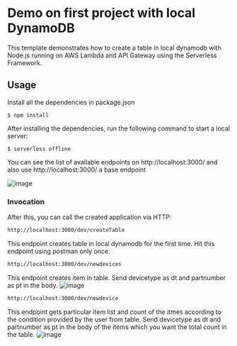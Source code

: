 <!--
title: 'How to setup Local dynamodb'
description: 'This template demonstrates how to create a table in local dynamodb with Node.js running on AWS Lambda and API Gateway using the Serverless Framework.'
layout: Doc
framework: v3
platform: AWS
language: nodeJS
authorName: 'Srushti Shetty'
-->

# Demo on first project with local DynamoDB

This template demonstrates how to create a table in local dynamodb with Node.js running on AWS Lambda and API Gateway using the Serverless Framework.

## Usage
Install all the dependencies in package.json 

```
$ npm install
```

After installing the dependencies, run the following command to start a local server:

```
$ serverless offline
```
You can see the list of available endpoints on http://localhost:3000/ and also use http://localhost:3000/ a base endpoint

![image](https://user-images.githubusercontent.com/90671944/180708961-adeddb38-d825-489a-a63d-ca2610a2380b.png)

### Invocation

After this, you can call the created application via HTTP:

```bash
http://localhost:3000/dev/createTable
```
This endpoint creates table in local dynamodb for the first time. Hit this endpoint using postman only once.

```bash
http://localhost:3000/dev/newdevices
```
This endpoint creates item in table.
Send devicetype as dt and partnumber as pt in the body.
![image](https://user-images.githubusercontent.com/90671944/180710012-5603aa9c-2c13-4729-aeed-7ebc8c2929df.png)

```bash
http://localhost:3000/dev/newdevice
```
This endpoint gets particular item list and count of the itmes according to the condition provided by the user from table.
Send devicetype as dt and partnumber as pt in the body of the items which you want the total count in the table.
![image](https://user-images.githubusercontent.com/90671944/180711293-cdd4e157-d52e-4c7e-8e48-e2a05157c69c.png)





